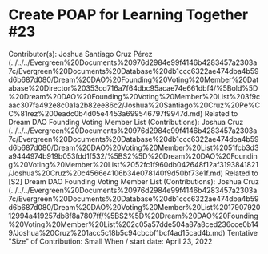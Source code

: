 # Create POAP for Learning Together #23

Contributor(s): Joshua Santiago Cruz Pérez  (../../../Evergreen%20Documents%20976d2984e99f4146b4283457a2303a7c/Evergreen%20Documents%20Database%20db1ccc6322ae474dba4b59d6b687d080/Dream%20DAO%20Founding%20Voting%20Member%20Database%20Director%20353cd716a7f64dbc95acae74e661dbf4/%5Bold%5D%20Dream%20DAO%20Founding%20Voting%20Member%20List%203f9caac307fa492e8c0a1a2b82ee86c2/Joshua%20Santiago%20Cruz%20Pe%CC%81rez%200eadc0b4d05e4453a699546797f9947d.md)
Related to Dream DAO Founding Voting Member List (Contributions): Joshua Cruz   (../../../Evergreen%20Documents%20976d2984e99f4146b4283457a2303a7c/Evergreen%20Documents%20Database%20db1ccc6322ae474dba4b59d6b687d080/Dream%20DAO%20Voting%20Member%20List%2051fcb3d3a9444974b919b053fdd1f532/%5BS2%5D%20Dream%20DAO%20Founding%20Voting%20Member%20List%2052fc1f960db042648f12af3193841821/Joshua%20Cruz%20c4566e4106b34e078140f9d50bf73e1f.md)
Related to [S2] Dream DAO Founding Voting Member List (Contributions): Joshua Cruz   (../../../Evergreen%20Documents%20976d2984e99f4146b4283457a2303a7c/Evergreen%20Documents%20Database%20db1ccc6322ae474dba4b59d6b687d080/Dream%20DAO%20Voting%20Member%20List%201790792012994a419257db8f8a7807ff/%5BS2%5D%20Dream%20DAO%20Founding%20Voting%20Member%20List%202c05a57dde504a87a8ced236cce0b149/Joshua%20Cruz%201acc5c18b5c94cbcbf1bcf4ad15cad4b.md)
Tentative "Size" of Contribution: Small
When / start date: April 23, 2022